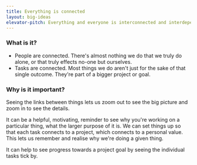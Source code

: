 ```yaml
---
title: Everything is connected
layout: big-ideas
elevator-pitch: Everything and everyone is interconnected and interdependent.
---
```


### What is it?

- People are connected. There's almost nothing we do that we truly do alone, or that truly effects no-one but ourselves. 
- Tasks are connected. Most things we do aren't just for the sake of that single outcome. They're part of a bigger project or goal.

### Why is it important?

Seeing the links between things lets us zoom out to see the big picture and zoom in to see the details.

It can be a helpful, motivating, reminder to see why you're working on a particular thing, what the larger purpose of it is. We can set things up so that each task connects to a project, which connects to a personal value. This lets us remember and realise why we're doing a given thing.

It can help to see progress towards a project goal by seeing the individual tasks tick by.
